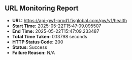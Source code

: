 ## URL Monitoring Report

- **URL:** https://api-gw1-prod1.fisglobal.com/gw/v1/health
- **Start Time:** 2025-05-22T15:47:09.095507
- **End Time:** 2025-05-22T15:47:09.233487
- **Total Time Taken:** 0.13798 seconds
- **HTTP Status Code:** 200
- **Status:** Success
- **Failure Reason:** N/A
